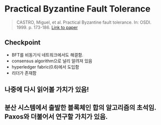 # Practical Byzantine Fault Tolerance
> CASTRO, Miguel, et al. Practical Byzantine fault tolerance. In: OSDI. 1999. p. 173-186.
> [Link to paper](http://disi.unitn.it/~montreso/ds/papers/PbftOsdi.pdf)

## Checkpoint
* BFT를 비동기식 네트워크에서도 해결함.
* consensus algorithm으로 널리 알려져 있음
* hyperledger fabric(0.6)에서 도입함
* 리더가 존재함

## 나중에 다시 읽어볼 가치가 있음!
## 분산 시스템에서 출발한 블록체인 합의 알고리즘의 초석임. Paxos와 더불어서 연구할 가치가 있음.